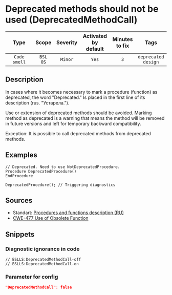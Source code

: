 # Deprecated methods should not be used (DeprecatedMethodCall)

|      Type      |    Scope    |     Severity     |    Activated<br>by default    |    Minutes<br>to fix    |              Tags              |
|:-------------:|:-----------------------------:|:----------------:|:------------------------------:|:-----------------------------------:|:------------------------------:|
| `Code smell` |         `BSL`<br>`OS`         | `Minor` |              `Yes`              |                 `3`                 |    `deprecated`<br>`design`    |

<!-- Блоки выше заполняются автоматически, не трогать -->
## Description

In cases where it becomes necessary to mark a procedure (function) as deprecated, the word "Deprecated." Is placed in the first line of its description (rus. "Устарела.").

Use or extension of deprecated methods should be avoided. Marking method as deprecated is a warning that means the method will be removed in future versions and left for temporary backward compatibility.

Exception: It is possible to call deprecated methods from deprecated methods.

## Examples
<!-- В данном разделе приводятся примеры, на которые диагностика срабатывает, а также можно привести пример, как можно исправить ситуацию -->

```bsl
// Deprecated. Need to use NotDeprecatedProcedure.
Procedure DeprecatedProcedure()
EndProcedure

DeprecatedProcedure(); // Triggering diagnostics
```

## Sources

* Standart: [Procedures and functions description (RU)](https://its.1c.ru/db/v8std#content:453:hdoc)
* [CWE-477 Use of Obsolete Function](http://cwe.mitre.org/data/definitions/477.html)

## Snippets

<!-- Блоки ниже заполняются автоматически, не трогать -->
### Diagnostic ignorance in code

```bsl
// BSLLS:DeprecatedMethodCall-off
// BSLLS:DeprecatedMethodCall-on
```

### Parameter for config

```json
"DeprecatedMethodCall": false
```
